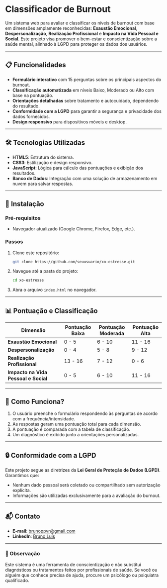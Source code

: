 
# **Classificador de Burnout**

Um sistema web para avaliar e classificar os níveis de burnout com base em dimensões amplamente reconhecidas: **Exaustão Emocional**, **Despersonalização**, **Realização Profissional** e **Impacto na Vida Pessoal e Social**. Este projeto visa promover o bem-estar e conscientização sobre a saúde mental, alinhado à LGPD para proteger os dados dos usuários.

---

## **📋 Funcionalidades**

- **Formulário interativo** com 15 perguntas sobre os principais aspectos do burnout.
- **Classificação automatizada** em níveis Baixo, Moderado ou Alto com base na pontuação.
- **Orientações detalhadas** sobre tratamento e autocuidado, dependendo do resultado.
- **Conformidade com a LGPD** para garantir a segurança e privacidade dos dados fornecidos.
- **Design responsivo** para dispositivos móveis e desktop.

---

## **🛠️ Tecnologias Utilizadas**

- **HTML5**: Estrutura do sistema.  
- **CSS3**: Estilização e design responsivo.  
- **JavaScript**: Lógica para cálculo das pontuações e exibição dos resultados.  
- **Banco de Dados**: Integração com uma solução de armazenamento em nuvem para salvar respostas.

---

## **📌 Instalação**

### **Pré-requisitos**
- Navegador atualizado (Google Chrome, Firefox, Edge, etc.).

### **Passos**
1. Clone este repositório:
   ```bash
   git clone https://github.com/seuusuario/xo-estresse.git
   ```
2. Navegue até a pasta do projeto:
   ```bash
   cd xo-estresse
   ```
3. Abra o arquivo `index.html` no navegador.

---

## **📊 Pontuação e Classificação**

| **Dimensão**             | **Pontuação Baixa** | **Pontuação Moderada** | **Pontuação Alta** |
|--------------------------|---------------------|-------------------------|---------------------|
| **Exaustão Emocional**   | 0 - 5              | 6 - 10                 | 11 - 16            |
| **Despersonalização**    | 0 - 4              | 5 - 8                  | 9 - 12             |
| **Realização Profissional** | 13 - 16          | 7 - 12                 | 0 - 6              |
| **Impacto na Vida Pessoal e Social** | 0 - 5 | 6 - 10                 | 11 - 16            |

---

## **📖 Como Funciona?**

1. O usuário preenche o formulário respondendo às perguntas de acordo com a frequência/intensidade.
2. As respostas geram uma pontuação total para cada dimensão.
3. A pontuação é comparada com a tabela de classificação.
4. Um diagnóstico é exibido junto a orientações personalizadas.

---

## **🔒 Conformidade com a LGPD**

Este projeto segue as diretrizes da **Lei Geral de Proteção de Dados (LGPD)**. Garantimos que:
- Nenhum dado pessoal será coletado ou compartilhado sem autorização explícita.
- Informações são utilizadas exclusivamente para a avaliação do burnout.
  
---

## **📬 Contato**

- **E-mail**: [brunoppvr@gmail.com](mailto:brunoppvr@gmail.com)  
- **LinkedIn**: [Bruno Luís](https://www.linkedin.com/in/brunoluisrj/)  

--- 

### **🌟 Observação**

Este sistema é uma ferramenta de conscientização e não substitui diagnósticos ou tratamentos feitos por profissionais de saúde. Se você ou alguém que conhece precisa de ajuda, procure um psicólogo ou psiquiatra qualificado.
